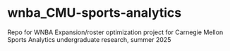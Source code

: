 # wnba_CMU-sports-analytics
Repo for WNBA Expansion/roster optimization project for Carnegie Mellon Sports Analytics undergraduate research, summer 2025
